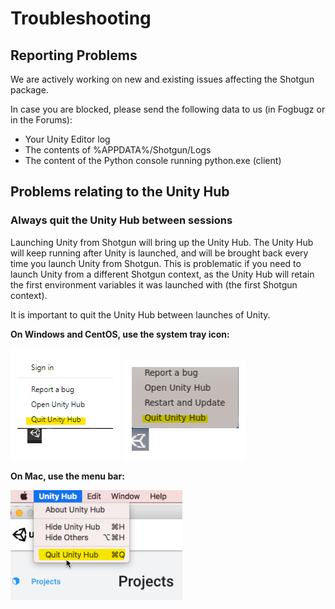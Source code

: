 # Troubleshooting
## Reporting Problems
We are actively working on new and existing issues affecting the Shotgun package. 

In case you are blocked, please send the following data to us (in Fogbugz or in
the Forums):
* Your Unity Editor log
* The contents of %APPDATA%/Shotgun/Logs
* The content of the Python console running python.exe (client)

## Problems relating to the Unity Hub
### Always quit the Unity Hub between sessions
Launching Unity from Shotgun will bring up the Unity 
Hub. The Unity Hub will keep running after Unity is launched, and 
will be brought back every time you launch Unity from Shotgun. This is 
problematic if you need to launch Unity from a different Shotgun context, as 
the Unity Hub will retain the first environment variables it was launched with
(the first Shotgun context).

It is important to quit the Unity Hub between launches of Unity. 

**On Windows and CentOS, use the system tray icon:**

![quit_hub_win](images/quit_hub_win.png)
![quit_hub_lnx](images/quit_hub_lnx.png)

**On Mac, use the menu bar:**

![quit_hub_mac](images/quit_hub_mac.png)

